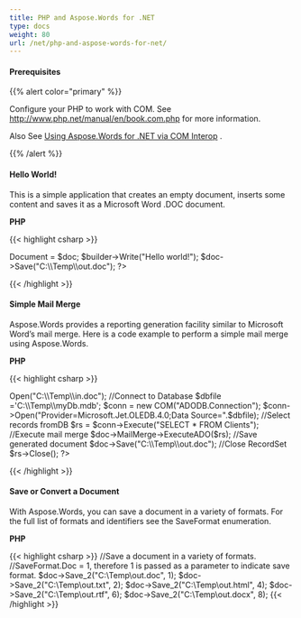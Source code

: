 ```yaml
---
title: PHP and Aspose.Words for .NET
type: docs
weight: 80
url: /net/php-and-aspose-words-for-net/
---
```


#### **Prerequisites**
{{% alert color="primary" %}} 

Configure your PHP to work with COM. See <http://www.php.net/manual/en/book.com.php> for more information.

Also See [Using Aspose.Words for .NET via COM Interop](/words/net/use-aspose-words-for-net-via-com-interop/) . 

{{% /alert %}} 
#### **Hello World!**
This is a simple application that creates an empty document, inserts some content and saves it as a Microsoft Word .DOC document.

**PHP**

{{< highlight csharp >}}
<?php 
$doc = new COM("Aspose.Words.Document");
$builder = new COM("Aspose.Words.DocumentBuilder");
$builder->Document = $doc;
$builder->Write("Hello world!");
$doc->Save("C:\\Temp\\out.doc");
?>
{{< /highlight >}}
#### **Simple Mail Merge**
Aspose.Words provides a reporting generation facility similar to Microsoft Word’s mail merge. Here is a code example to perform a simple mail merge using Aspose.Words.

**PHP**

{{< highlight csharp >}}
<?php 
//Create instance of ComHelper class
$helper = new COM("Aspose.Words.ComHelper");
//Open a template document
$doc = $helper->Open("C:\\Temp\\in.doc");
//Connect to Database
$dbfile ='C:\\Temp\\myDb.mdb';
$conn = new COM("ADODB.Connection");
$conn->Open("Provider=Microsoft.Jet.OLEDB.4.0;Data Source=".$dbfile);
//Select records fromDB
$rs = $conn->Execute("SELECT * FROM Clients");
//Execute mail merge
$doc->MailMerge->ExecuteADO($rs);
//Save generated document
$doc->Save("C:\\Temp\\out.doc");
//Close RecordSet
$rs->Close();
?>
{{< /highlight >}}
#### **Save or Convert a Document**
With Aspose.Words, you can save a document in a variety of formats. For the full list of formats and identifiers see the SaveFormat enumeration.

**PHP**

{{< highlight csharp >}}
//Save a document in a variety of formats.
//SaveFormat.Doc = 1, therefore 1 is passed as a parameter to indicate save format.
$doc->Save_2("C:\\Temp\\out.doc", 1);
$doc->Save_2("C:\\Temp\\out.txt", 2);
$doc->Save_2("C:\\Temp\\out.html", 4);
$doc->Save_2("C:\\Temp\\out.rtf", 6);
$doc->Save_2("C:\\Temp\\out.docx", 8);
{{< /highlight >}}

